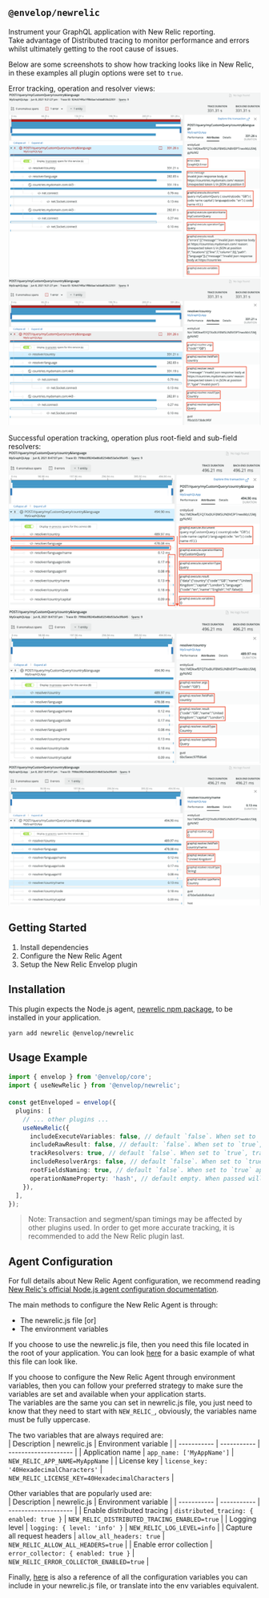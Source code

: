 ## `@envelop/newrelic`

Instrument your GraphQL application with New Relic reporting.  
Take advantage of Distributed tracing to monitor performance and errors whilst ultimately getting to the root cause of issues.

Below are some screenshots to show how tracking looks like in New Relic, in these examples all plugin options were set to `true`.

Error tracking, operation and resolver views:
![newrelic_error_operation_screenshot](./error_operation.png)
![newrelic_error_resolver_screenshot](./error_resolver.png)

Successful operation tracking, operation plus root-field and sub-field resolvers:
![newrelic_successful_operation_screenshot](./success_operation.png)
![newrelic_successful_root-field_resolver_screenshot](./success_rootfield_resolver.png)
![newrelic_successful_sub-field_resolver_screenshot](./success_subfield_resolver.png)

## Getting Started

1. Install dependencies
2. Configure the New Relic Agent
3. Setup the New Relic Envelop plugin

## Installation

This plugin expects the Node.js agent, [newrelic npm package](https://www.npmjs.com/package/newrelic), to be installed in your application.

```
yarn add newrelic @envelop/newrelic
```

## Usage Example

```ts
import { envelop } from '@envelop/core';
import { useNewRelic } from '@envelop/newrelic';

const getEnveloped = envelop({
  plugins: [
    // ... other plugins ...
    useNewRelic({
      includeExecuteVariables: false, // default `false`. When set to `true`, includes the operation variables values
      includeRawResult: false, // default: `false`. When set to `true`, includes the execution result
      trackResolvers: true, // default `false`. When set to `true`, track resolvers as segments to monitor their performance
      includeResolverArgs: false, // default `false`. When set to `true`, include the args passed to resolvers
      rootFieldsNaming: true, // default `false`. When set to `true` append the names of operation root fields to the transaction name
      operationNameProperty: 'hash', // default empty. When passed will check for the property name passed, within the operation object. Will eventually use its value as operation name. Useful for custom operation properties (e.g. queryId/hash)
    }),
  ],
});
```

> Note: Transaction and segment/span timings may be affected by other plugins used. In order to get more accurate tracking, it is recommended to add the New Relic plugin last.

## Agent Configuration

For full details about New Relic Agent configuration, we recommend reading [New Relic's official Node.js agent configuration documentation](https://docs.newrelic.com/docs/agents/nodejs-agent/installation-configuration/nodejs-agent-configuration/).

The main methods to configure the New Relic Agent is through:

- The newrelic.js file [or]
- The environment variables

If you choose to use the newrelic.js file, then you need this file located in the root of your application. You can look [here](https://github.com/newrelic/node-newrelic/blob/main/newrelic.js) for a basic example of what this file can look like.

If you choose to configure the New Relic Agent through environment variables, then you can follow your preferred strategy to make sure the variables are set and available when your application starts.  
The variables are the same you can set in newrelic.js file, you just need to know that they need to start with `NEW_RELIC_`, obviously, the variables name must be fully uppercase.

The two variables that are always required are:  
| Description | newrelic.js | Environment variable |
| ----------- | ----------- | -------------------- |
| Application name | `app_name: ['MyAppName']` | `NEW_RELIC_APP_NAME=MyAppName` |
| License key | `license_key: '40HexadecimalCharacters'` | `NEW_RELIC_LICENSE_KEY=40HexadecimalCharacters` |

Other variables that are popularly used are:  
| Description | newrelic.js | Environment variable |
| ----------- | ----------- | -------------------- |
| Enable distributed tracing | `distributed_tracing: { enabled: true }` | `NEW_RELIC_DISTRIBUTED_TRACING_ENABLED=true` |
| Logging level | `logging: { level: 'info' }` | `NEW_RELIC_LOG_LEVEL=info` |
| Capture all request headers | `allow_all_headers: true` | `NEW_RELIC_ALLOW_ALL_HEADERS=true` |
| Enable error collection | `error_collector: { enabled: true }` | `NEW_RELIC_ERROR_COLLECTOR_ENABLED=true` |

Finally, [here](https://github.com/newrelic/node-newrelic/blob/main/lib/config/default.js) is also a reference of all the configuration variables you can include in your newrelic.js file, or translate into the env variables equivalent.
